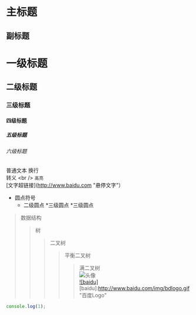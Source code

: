 主标题
=
副标题
-
# 一级标题
## 二级标题
### 三级标题
#### 四级标题
##### 五级标题
###### 六级标题
普通文本
换行<br />
转义 \<br />
`高亮`
<br />
[文字超链接](http://www.baidu.com "悬停文字"）
* 圆点符号
    * 二级圆点
        *三级圆点
        *三级圆点<br />
>数据结构
>>树
>>>二叉树
>>>>平衡二叉树
>>>>>满二叉树<br />
![](hhttps://github.com/NameNull/note/blob/master/images/demo.jpeg "头像")<br />
[![baidu]](http://baidu.com)
[baidu]:http://www.baidu.com/img/bdlogo.gif "百度Logo"
```javascript
console.log(1);

